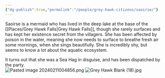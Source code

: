 ```yaml
---
{"dg-publish":true,"permalink":"/people/grey-hawk-citizens/saoirse/"}
---
```


Saoirse is a mermaid who has lived in the deep lake at the base of the [[Places/Grey Hawk Falls\|Grey Hawk Falls]], though she rarely surfaces and has kept her existence secret from the villagers.  She has been affected by poison in the water, meaning she now needs to surface to breathe fresh air some mornings, when she sings beautifully.  She is incredibly shy, but seems to know a lot about the aquatic ecosystem.  

It turns out that she was a Sea Hag in disguise, and has been dispatched by the party.  
![Pasted image 20240211004856.png](/img/user/Z_Attachments/Pasted%20image%2020240211004856.png)
![Grey Hawk Blank (18).jpg](/img/user/Z_Attachments/Grey%20Hawk%20Blank%20(18).jpg)